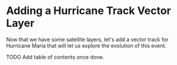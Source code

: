# Adding a Hurricane Track Vector Layer

Now that we have some satellite layers, let's add a vector track  for Hurricane Maria that will let us explore the evolution of this event.

TODO Add table of contents once done.

